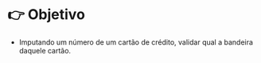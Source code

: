 # 👉  Objetivo

- Imputando um número de um cartão de crédito, validar qual a bandeira daquele cartão.